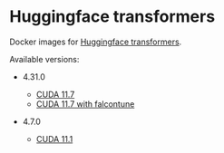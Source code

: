 # Huggingface transformers

Docker images for [Huggingface transformers](https://github.com/huggingface/transformers).

Available versions:

* 4.31.0
  * [CUDA 11.7](4.31.0_cuda11.7)
  * [CUDA 11.7 with falcontune](4.31.0_cuda11.7_falcontune_20230618)

* 4.7.0
  * [CUDA 11.1](4.7.0_cuda11.1)

